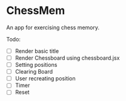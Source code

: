 # ChessMem

An app for exercising chess memory.

Todo:
- [ ] Render basic title
- [ ] Render Chessboard using chessboard.jsx
- [ ] Setting positions
- [ ] Clearing Board
- [ ] User recreating position
- [ ] Timer
- [ ] Reset